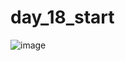 # day_18_start

![image](https://user-images.githubusercontent.com/107684179/201625505-142992bd-d885-4177-b159-682ae5d6b2c2.png)
